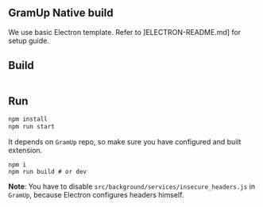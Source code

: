 ## GramUp Native build

We use basic Electron template. Refer to ]ELECTRON-README.md] for setup guide.

## Build

```bash

```

## Run

```bash
npm install
npm run start
```

It depends on `GramUp` repo, so make sure you have configured and built extension.
```
npm i
npm run build # or dev
```

**Note**: You have to disable `src/background/services/insecure_headers.js` in `GramUp`, because Electron configures headers himself.
